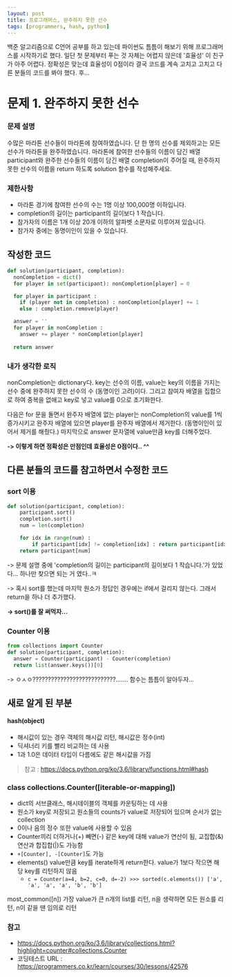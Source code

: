 ```yaml
---
layout: post
title: 프로그래머스, 완주하지 못한 선수
tags: [programmers, hash, python]
---
```


백준 알고리즘으로 C언어 공부를 하고 있는데 파이썬도 틈틈이 해보기 위해 프로그래머스를 시작하기로 했다.
일단 첫 문제부터 푸는 것 자체는 어렵지 않은데 '효율성' 이 친구가 아주 어렵다. 정확성은 맞는데 효율성이 0점이라 결국 코드를 계속 고치고 고치고 다른 분들의 코드를 봐야 했다. 후...

# 문제 1. 완주하지 못한 선수
 
### 문제 설명

수많은 마라톤 선수들이 마라톤에 참여하였습니다. 단 한 명의 선수를 제외하고는 모든 선수가 마라톤을 완주하였습니다.
마라톤에 참여한 선수들의 이름이 담긴 배열 participant와 완주한 선수들의 이름이 담긴 배열 completion이 주어질 때,
완주하지 못한 선수의 이름을 return 하도록 solution 함수를 작성해주세요.
 
### 제한사항

- 마라톤 경기에 참여한 선수의 수는 1명 이상 100,000명 이하입니다.
- completion의 길이는 participant의 길이보다 1 작습니다.
- 참가자의 이름은 1개 이상 20개 이하의 알파벳 소문자로 이루어져 있습니다.
- 참가자 중에는 동명이인이 있을 수 있습니다.

## 작성한 코드

```python
def solution(participant, completion):
  nonCompletion = dict()
  for player in set(participant): nonCompletion[player] = 0

  for player in participant :
    if (player not in completion) : nonCompletion[player] += 1
    else : completion.remove(player)

  answer = ''
  for player in nonCompletion :
    answer += player * nonCompletion[player]
  
  return answer
```

### 내가 생각한 로직

nonCompletion는 dictionary다.
key는 선수의 이름, value는 key의 이름을 가지는 선수 중에 완주하지 못한 선수의 수 (동명이인 고려)이다.
그리고 참여자 배열을 집합으로 하여 중복을 없애고 key로 넣고 value를 0으로 초기화한다. 

다음은 for 문을 돌면서 완주자 배열에 없는 player는 nonCompletion의 value를 1씩 증가시키고
완주자 배열에 있으면 player를 완주자 배열에서 제거한다. (동명이인이 있어서 제거를 해줬다.)
마지막으로 answer 문자열에 value만큼 key를 더해주었다. 

**-> 이렇게 하면 정확성은 만점인데 효율성은 0점이다.. ^^**

## 다른 분들의 코드를 참고하면서 수정한 코드

### sort 이용

```python
def solution(participant, completion):
    participant.sort()
    completion.sort()
    num = len(completion)

    for idx in range(num) :
        if participant[idx] != completion[idx] : return participant[idx]
    return participant[num]
```

-> 문제 설명 중에 'completion의 길이는 participant의 길이보다 1 작습니다.'가 있었다... 하나만 찾으면 되는 거 였다..ㅋ

-> 혹시 sort를 했는데 마지막 원소가 정답인 경우에는 if에서 걸리지 않는다. 그래서 return을 하나 더 추가했다.

**-> sort()를 잘 써먹자...**


### Counter 이용

```python
from collections import Counter
def solution(participant, completion): 
  answer = Counter(participant) - Counter(completion) 
  return list(answer.keys())[0]
```
-> ㅇㅅㅇ???????????????????????????....... 함수는 틈틈이 알아두자...

## 새로 알게 된 부분

#### hash(object)

- 해시값이 있는 경우 객체의 해시값 리턴, 해시값은 정수(int)
- 딕셔너리 키를 빨리 비교하는 데 사용
- 1과 1.0은 데이터 타입이 다름에도 같은 해시값을 가짐

>참고 : https://docs.python.org/ko/3.6/library/functions.html#hash

### class collections.Counter([iterable-or-mapping])

- dict의 서브클래스, 해시테이블의 객체를 카운팅하는 데 사용
- 원소가 key로 저장되고 원소들의 counts가 value로 저장되어 있으며 순서가 없는 collection
- 0이나 음의 정수 또한 value에 사용할 수 있음
- Counter끼리 더하거나(+) 빼면(-) 같은 key에 대해 value가 연산이 됨, 교집합(&) 연산과 합집합(|)도 가능함
- `+[Counter], -[Counter]`도 가능
- elements()	value만큼 key를 iterate하게 return한다. value가 1보다 작으면 해당 key를 리턴하지 않음
  - ```c = Counter(a=4, b=2, c=0, d=-2) >>> sorted(c.elements()) ['a', 'a', 'a', 'a', 'b', 'b']```

most_common([n])	가장 value가 큰 n개의 list를 리턴, n을 생략하면 모든 원소를 리턴, n이 같을 땐 임의로 리턴
 

 
### 참고
- https://docs.python.org/ko/3.6/library/collections.html?highlight=counter#collections.Counter
- 코딩테스트 URL : https://programmers.co.kr/learn/courses/30/lessons/42576
 